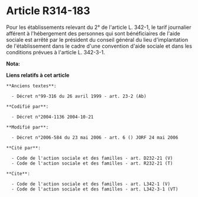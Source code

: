 # Article R314-183

Pour les établissements relevant du 2° de l'article L. 342-1, le tarif journalier afférent à l'hébergement des personnes qui
sont bénéficiaires de l'aide sociale est arrêté par le président du conseil général du lieu d'implantation de l'établissement
dans le cadre d'une convention d'aide sociale et dans les conditions prévues à l'article L. 342-3-1.

**Nota:**



**Liens relatifs à cet article**

	**Anciens textes**:

	  - Décret n°99-316 du 26 avril 1999 - art. 23-2 (Ab)

	**Codifié par**:

	  - Décret n°2004-1136 2004-10-21

	**Modifié par**:

	  - Décret n°2006-584 du 23 mai 2006 - art. 6 () JORF 24 mai 2006

	**Cité par**:

	  - Code de l'action sociale et des familles - art. D232-21 (V)
	  - Code de l'action sociale et des familles - art. R232-21 (T)

	**Cite**:

	  - Code de l'action sociale et des familles - art. L342-1 (V)
	  - Code de l'action sociale et des familles - art. L342-3-1 (VT)
